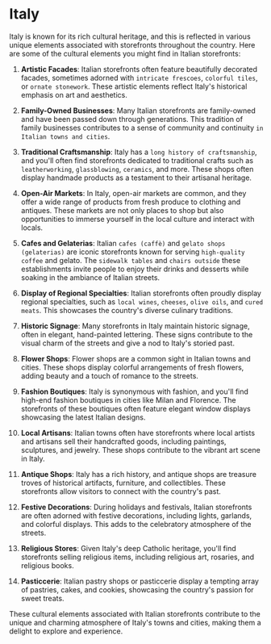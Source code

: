 # Italy
Italy is known for its rich cultural heritage, and this is reflected in various unique elements associated with storefronts throughout the country. Here are some of the cultural elements you might find in Italian storefronts:

1. **Artistic Facades**: Italian storefronts often feature beautifully decorated facades, sometimes adorned with `intricate frescoes`, `colorful tiles`, or `ornate stonework`. These artistic elements reflect Italy's historical emphasis on art and aesthetics.

2. **Family-Owned Businesses**: Many Italian storefronts are family-owned and have been passed down through generations. This tradition of family businesses contributes to a sense of community and continuity `in Italian towns and cities`.

3. **Traditional Craftsmanship**: Italy has a `long history of craftsmanship`, and you'll often find storefronts dedicated to traditional crafts such as `leatherworking`, `glassblowing`, `ceramics`, and more. These shops often display handmade products as a testament to their artisanal heritage.

4. **Open-Air Markets**: In Italy, open-air markets are common, and they offer a wide range of products from fresh produce to clothing and antiques. These markets are not only places to shop but also opportunities to immerse yourself in the local culture and interact with locals.

5. **Cafes and Gelaterias**: Italian `cafes (caffè)` and `gelato shops (gelaterias)` are iconic storefronts known for serving `high-quality coffee` and gelato. The `sidewalk tables` and `chairs outside` these establishments invite people to enjoy their drinks and desserts while soaking in the ambiance of Italian streets.

6. **Display of Regional Specialties**: Italian storefronts often proudly display regional specialties, such as `local wines`, `cheeses`, `olive oils`, and `cured meats`. This showcases the country's diverse culinary traditions.

7. **Historic Signage**: Many storefronts in Italy maintain historic signage, often in elegant, hand-painted lettering. These signs contribute to the visual charm of the streets and give a nod to Italy's storied past.

8. **Flower Shops**: Flower shops are a common sight in Italian towns and cities. These shops display colorful arrangements of fresh flowers, adding beauty and a touch of romance to the streets.

9. **Fashion Boutiques**: Italy is synonymous with fashion, and you'll find high-end fashion boutiques in cities like Milan and Florence. The storefronts of these boutiques often feature elegant window displays showcasing the latest Italian designs.

10. **Local Artisans**: Italian towns often have storefronts where local artists and artisans sell their handcrafted goods, including paintings, sculptures, and jewelry. These shops contribute to the vibrant art scene in Italy.

11. **Antique Shops**: Italy has a rich history, and antique shops are treasure troves of historical artifacts, furniture, and collectibles. These storefronts allow visitors to connect with the country's past.

12. **Festive Decorations**: During holidays and festivals, Italian storefronts are often adorned with festive decorations, including lights, garlands, and colorful displays. This adds to the celebratory atmosphere of the streets.

13. **Religious Stores**: Given Italy's deep Catholic heritage, you'll find storefronts selling religious items, including religious art, rosaries, and religious books.

14. **Pasticcerie**: Italian pastry shops or pasticcerie display a tempting array of pastries, cakes, and cookies, showcasing the country's passion for sweet treats.

These cultural elements associated with Italian storefronts contribute to the unique and charming atmosphere of Italy's towns and cities, making them a delight to explore and experience.